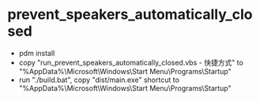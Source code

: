 # prevent_speakers_automatically_closed
  * pdm install
  * copy "run_prevent_speakers_automatically_closed.vbs - 快捷方式" to "%AppData%\Microsoft\Windows\Start Menu\Programs\Startup"
  * run "./build.bat", copy "dist/main.exe" shortcut to "%AppData%\Microsoft\Windows\Start Menu\Programs\Startup"
